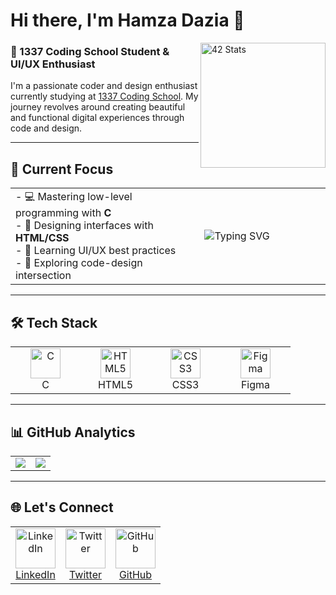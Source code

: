 # Hi there, I'm Hamza Dazia 👋

<a href="https://github.com/oakoudad/badge42"><img src="https://badge.mediaplus.ma/binary/hdazia" alt="42 Stats" width="200" align="right"></a>

### 🚀 1337 Coding School Student & UI/UX Enthusiast

I'm a passionate coder and design enthusiast currently studying at [1337 Coding School](https://1337.ma/). My journey revolves around creating beautiful and functional digital experiences through code and design.

---

## 🎯 Current Focus

<table width="100%">
  <tr>
    <td width="60%">
      - 💻 Mastering low-level programming with <strong>C</strong><br>
      - 🎨 Designing interfaces with <strong>HTML/CSS</strong><br>
      - 🌱 Learning UI/UX best practices<br>
      - 🔭 Exploring code-design intersection
    </td>
    <td>
      <img src="https://readme-typing-svg.demolab.com?font=Fira+Code&pause=1000&color=22D3E3&width=435&lines=Hello+World!;Code+With+Purpose;Design+With+Passion" alt="Typing SVG" />
    </td>
  </tr>
</table>

---

## 🛠 Tech Stack

<table>
  <tr>
    <td align="center" width="96">
      <img src="https://cdn.jsdelivr.net/gh/devicons/devicon/icons/c/c-original.svg" width="48" height="48" alt="C" />
      <br>C
    </td>
    <td align="center" width="96">
      <img src="https://cdn.jsdelivr.net/gh/devicons/devicon/icons/html5/html5-original.svg" width="48" height="48" alt="HTML5" />
      <br>HTML5
    </td>
    <td align="center" width="96">
      <img src="https://cdn.jsdelivr.net/gh/devicons/devicon/icons/css3/css3-original.svg" width="48" height="48" alt="CSS3" />
      <br>CSS3
    </td>
    <td align="center" width="96">
      <img src="https://cdn.jsdelivr.net/gh/devicons/devicon/icons/figma/figma-original.svg" width="48" height="48" alt="Figma" />
      <br>Figma
    </td>
  </tr>
</table>

---

## 📊 GitHub Analytics

<table>
  <tr>
    <td>
      <img align="center" src="https://github-readme-stats.vercel.app/api?username=HamzaDazIA&show_icons=true&theme=radical&include_all_commits=true" />
    </td>
    <td>
      <img align="center" src="https://github-readme-stats.vercel.app/api/top-langs/?username=HamzaDazIA&layout=compact&theme=radical&langs_count=6" />
    </td>
  </tr>
</table>

---

## 🌐 Let's Connect

<table>
  <tr>
    <td align="center">
      <a href="https://www.linkedin.com/in/yourprofile">
        <img src="https://img.icons8.com/3d-fluency/94/linkedin.png" width="64" alt="LinkedIn"/>
        <br>LinkedIn
      </a>
    </td>
    <td align="center">
      <a href="https://twitter.com/yourhandle">
        <img src="https://img.icons8.com/3d-fluency/94/twitter.png" width="64" alt="Twitter"/>
        <br>Twitter
      </a>
    </td>
    <td align="center">
      <a href="https://github.com/HamzaDazIA">
        <img src="https://img.icons8.com/3d-fluency/94/github.png" width="64" alt="GitHub"/>
        <br>GitHub
      </a>
    </td>
  </tr>
</table>
